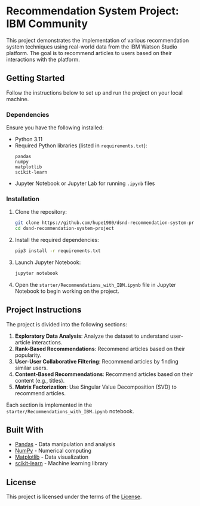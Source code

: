 # Recommendation System Project: IBM Community

This project demonstrates the implementation of various recommendation system techniques using real-world data from the IBM Watson Studio platform. The goal is to recommend articles to users based on their interactions with the platform.

## Getting Started

Follow the instructions below to set up and run the project on your local machine.

### Dependencies

Ensure you have the following installed:

- Python 3.11
- Required Python libraries (listed in `requirements.txt`):
  ```
  pandas
  numpy
  matplotlib
  scikit-learn
  ```
- Jupyter Notebook or Jupyter Lab for running `.ipynb` files

### Installation

1. Clone the repository:
   ```bash
   git clone https://github.com/hupe1980/dsnd-recommendation-system-project.git
   cd dsnd-recommendation-system-project
   ```

2. Install the required dependencies:
   ```bash
   pip3 install -r requirements.txt
   ```

3. Launch Jupyter Notebook:
   ```bash
   jupyter notebook
   ```

4. Open the `starter/Recommendations_with_IBM.ipynb` file in Jupyter Notebook to begin working on the project.

## Project Instructions

The project is divided into the following sections:

1. **Exploratory Data Analysis**: Analyze the dataset to understand user-article interactions.
2. **Rank-Based Recommendations**: Recommend articles based on their popularity.
3. **User-User Collaborative Filtering**: Recommend articles by finding similar users.
4. **Content-Based Recommendations**: Recommend articles based on their content (e.g., titles).
5. **Matrix Factorization**: Use Singular Value Decomposition (SVD) to recommend articles.

Each section is implemented in the `starter/Recommendations_with_IBM.ipynb` notebook.

## Built With

* [Pandas](https://pandas.pydata.org/) - Data manipulation and analysis
* [NumPy](https://numpy.org/) - Numerical computing
* [Matplotlib](https://matplotlib.org/) - Data visualization
* [scikit-learn](https://scikit-learn.org/) - Machine learning library

## License

This project is licensed under the terms of the [License](LICENSE.txt).
